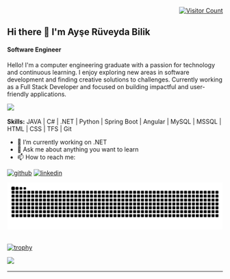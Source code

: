 <p align="right">
  <a href="https://visitcount.itsvg.in">
    <img src="https://visitcount.itsvg.in/api?id=ruveydabilik&icon=0&color=2" alt="Visitor Count">
  </a>
</p>
<h2>Hi there 👋 I'm Ayşe Rüveyda Bilik</h2>
<h4>Software Engineer</h4>

Hello! I'm a computer engineering graduate with a passion for technology and continuous learning. I enjoy exploring new areas in software development and finding creative solutions to challenges. Currently working as a Full Stack Developer and focused on building impactful and user-friendly applications.

<img src="https://cdn.dribbble.com/users/2704414/screenshots/7466903/media/b08ab576316bd4582fef189f471cd9e5.gif" width="300"/>

**Skills:**
JAVA | C# | .NET | Python | Spring Boot | Angular | MySQL | MSSQL | HTML | CSS | TFS | Git

- 🔭 I’m currently working on .NET 
- 💬 Ask me about anything you want to learn 
- 📫 How to reach me:   

[<img src='https://cdn.jsdelivr.net/npm/simple-icons@3.0.1/icons/github.svg' alt='github' height='40'>](https://github.com/ruveydabilik)  [<img src='https://cdn.jsdelivr.net/npm/simple-icons@3.0.1/icons/linkedin.svg' alt='linkedin' height='40'>](https://www.linkedin.com/in/ayseruveydabilik/)  

![](https://github.com/BEPb/BEPb/raw/output/github-contribution-grid-snake.svg)
<br> <br>

[![trophy](https://github-profile-trophy.vercel.app/?username=ruveydabilik)](https://github.com/ryo-ma/github-profile-trophy)

![](https://github-readme-stats.vercel.app/api/top-langs/?username=ruveydabilik&theme=light&hide_border=false&include_all_commits=false&count_private=false&layout=compact)

---

